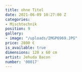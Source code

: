 ```yaml
---
title: ohne Titel
date: 2021-06-09 10:27:00 Z
categories:
- Mischtechnik
position: 9
gallery:
- image: "/uploads/IMGP6969.JPG"
price: 2800 €
is_available: true
dimensions: 120 x 60 cm
artist: Jehuda Bacon
number: '00017'
---
```


